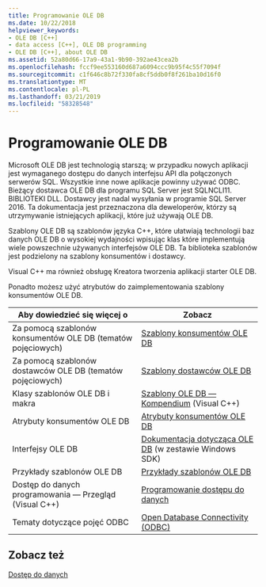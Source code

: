 ```yaml
---
title: Programowanie OLE DB
ms.date: 10/22/2018
helpviewer_keywords:
- OLE DB [C++]
- data access [C++], OLE DB programming
- OLE DB [C++], about OLE DB
ms.assetid: 52a80d66-17a9-43a1-9b90-392ae43cea2b
ms.openlocfilehash: fccf9ee553160d687a6094ccc9b95f4c55f7094f
ms.sourcegitcommit: c1f646c8b72f330fa8cf5ddb0f8f261ba10d16f0
ms.translationtype: MT
ms.contentlocale: pl-PL
ms.lasthandoff: 03/21/2019
ms.locfileid: "58328548"
---
```

# <a name="ole-db-programming"></a>Programowanie OLE DB

Microsoft OLE DB jest technologią starszą; w przypadku nowych aplikacji jest wymaganego dostępu do danych interfejsu API dla połączonych serwerów SQL. Wszystkie inne nowe aplikacje powinny używać ODBC. Bieżący dostawca OLE DB dla programu SQL Server jest SQLNCLI11. BIBLIOTEKI DLL. Dostawcy jest nadal wysyłania w programie SQL Server 2016. Ta dokumentacja jest przeznaczona dla deweloperów, którzy są utrzymywanie istniejących aplikacji, które już używają OLE DB.

Szablony OLE DB są szablonów języka C++, które ułatwiają technologii baz danych OLE DB o wysokiej wydajności wpisując klas które implementują wiele powszechnie używanych interfejsów OLE DB. Ta biblioteka szablonów jest podzielony na szablony konsumentów i dostawcy.

Visual C++ ma również obsługę Kreatora tworzenia aplikacji starter OLE DB.

Ponadto możesz użyć atrybutów do zaimplementowania szablony konsumentów OLE DB.

|Aby dowiedzieć się więcej o|Zobacz|
|-------------------------|---------|
|Za pomocą szablonów konsumentów OLE DB (tematów pojęciowych)|[Szablony konsumentów OLE DB](../../data/oledb/ole-db-consumer-templates-cpp.md)|
|Za pomocą szablonów dostawców OLE DB (tematów pojęciowych)|[Szablony dostawców OLE DB](../../data/oledb/ole-db-provider-templates-cpp.md)|
|Klasy szablonów OLE DB i makra|[Szablony OLE DB — Kompendium](../../data/oledb/ole-db-templates.md) (Visual C++)|
|Atrybuty konsumentów OLE DB|[Atrybuty konsumentów OLE DB](../../windows/ole-db-consumer-attributes.md)|
|Interfejsy OLE DB|[Dokumentacja dotycząca OLE DB](/sql/connect/oledb/oledb-driver-for-sql-server) (w zestawie Windows SDK)|
|Przykłady szablonów OLE DB|[Przykłady szablonów OLE DB](https://github.com/Microsoft/VCSamples)|
|Dostęp do danych programowania — Przegląd (Visual C++)|[Programowanie dostępu do danych](../../data/data-access-programming-mfc-atl.md)|
|Tematy dotyczące pojęć ODBC|[Open Database Connectivity (ODBC)](../../data/odbc/open-database-connectivity-odbc.md)|

## <a name="see-also"></a>Zobacz też

[Dostęp do danych](../data-access-in-cpp.md)